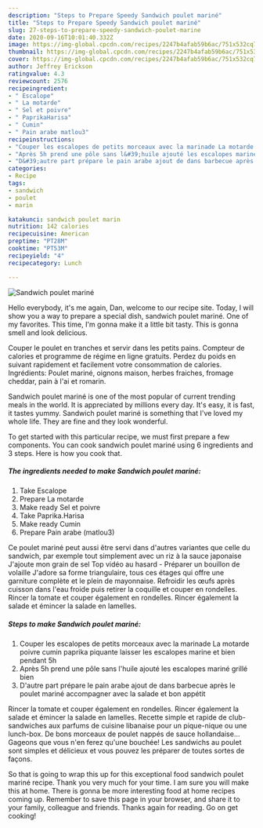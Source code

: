 ```yaml
---
description: "Steps to Prepare Speedy Sandwich poulet mariné"
title: "Steps to Prepare Speedy Sandwich poulet mariné"
slug: 27-steps-to-prepare-speedy-sandwich-poulet-marine
date: 2020-09-16T10:01:40.332Z
image: https://img-global.cpcdn.com/recipes/2247b4afab59b6ac/751x532cq70/sandwich-poulet-marine-photo-principale-de-la-recette.jpg
thumbnail: https://img-global.cpcdn.com/recipes/2247b4afab59b6ac/751x532cq70/sandwich-poulet-marine-photo-principale-de-la-recette.jpg
cover: https://img-global.cpcdn.com/recipes/2247b4afab59b6ac/751x532cq70/sandwich-poulet-marine-photo-principale-de-la-recette.jpg
author: Jeffrey Erickson
ratingvalue: 4.3
reviewcount: 2576
recipeingredient:
- " Escalope"
- " La motarde"
- " Sel et poivre"
- " PaprikaHarisa"
- " Cumin"
- " Pain arabe matlou3"
recipeinstructions:
- "Couper les escalopes de petits morceaux avec la marinade La motarde poivre cumin paprika piquante laisser les escalopes marine et bien pendant 5h"
- "Après 5h prend une pôle sans l&#39;huile ajouté les escalopes mariné grillé bien"
- "D&#39;autre part prépare le pain arabe ajout de dans barbecue après le poulet mariné accompagner avec la salade et bon appétit"
categories:
- Recipe
tags:
- sandwich
- poulet
- marin

katakunci: sandwich poulet marin 
nutrition: 142 calories
recipecuisine: American
preptime: "PT28M"
cooktime: "PT53M"
recipeyield: "4"
recipecategory: Lunch

---
```



![Sandwich poulet mariné](https://img-global.cpcdn.com/recipes/2247b4afab59b6ac/751x532cq70/sandwich-poulet-marine-photo-principale-de-la-recette.jpg)

Hello everybody, it's me again, Dan, welcome to our recipe site. Today, I will show you a way to prepare a special dish, sandwich poulet mariné. One of my favorites. This time, I'm gonna make it a little bit tasty. This is gonna smell and look delicious.

Couper le poulet en tranches et servir dans les petits pains. Compteur de calories et programme de régime en ligne gratuits. Perdez du poids en suivant rapidement et facilement votre consommation de calories. Ingrédients: Poulet mariné, oignons maison, herbes fraiches, fromage cheddar, pain à l&#39;ai et romarin.

Sandwich poulet mariné is one of the most popular of current trending meals in the world. It is appreciated by millions every day. It's easy, it is fast, it tastes yummy. Sandwich poulet mariné is something that I've loved my whole life. They are fine and they look wonderful.


To get started with this particular recipe, we must first prepare a few components. You can cook sandwich poulet mariné using 6 ingredients and 3 steps. Here is how you cook that.

<!--inarticleads1-->

##### The ingredients needed to make Sandwich poulet mariné:

1. Take  Escalope
1. Prepare  La motarde
1. Make ready  Sel et poivre
1. Take  Paprika.Harisa
1. Make ready  Cumin
1. Prepare  Pain arabe (matlou3)


Ce poulet mariné peut aussi être servi dans d&#39;autres variantes que celle du sandwich, par exemple tout simplement avec un riz à la sauce japonaise J&#39;ajoute mon grain de sel Top vidéo au hasard - Préparer un bouillon de volaille J&#39;adore sa forme triangulaire, tous ces étages qui offre une garniture complète et le plein de mayonnaise. Refroidir les œufs après cuisson dans l&#39;eau froide puis retirer la coquille et couper en rondelles. Rincer la tomate et couper également en rondelles. Rincer également la salade et émincer la salade en lamelles. 

<!--inarticleads2-->

##### Steps to make Sandwich poulet mariné:

1. Couper les escalopes de petits morceaux avec la marinade La motarde poivre cumin paprika piquante laisser les escalopes marine et bien pendant 5h
1. Après 5h prend une pôle sans l&#39;huile ajouté les escalopes mariné grillé bien
1. D&#39;autre part prépare le pain arabe ajout de dans barbecue après le poulet mariné accompagner avec la salade et bon appétit


Rincer la tomate et couper également en rondelles. Rincer également la salade et émincer la salade en lamelles. Recette simple et rapide de club-sandwiches aux parfums de cuisine libanaise pour un pique-nique ou une lunch-box. De bons morceaux de poulet nappés de sauce hollandaise… Gageons que vous n&#39;en ferez qu&#39;une bouchée! Les sandwichs au poulet sont simples et délicieux et vous pouvez les préparer de toutes sortes de façons. 

So that is going to wrap this up for this exceptional food sandwich poulet mariné recipe. Thank you very much for your time. I am sure you will make this at home. There is gonna be more interesting food at home recipes coming up. Remember to save this page in your browser, and share it to your family, colleague and friends. Thanks again for reading. Go on get cooking!
